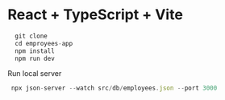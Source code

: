 # React + TypeScript + Vite

```js
  git clone
  cd emproyees-app
  npm install
  npm run dev
```

 Run local server 

```js
 npx json-server --watch src/db/employees.json --port 3000
```

